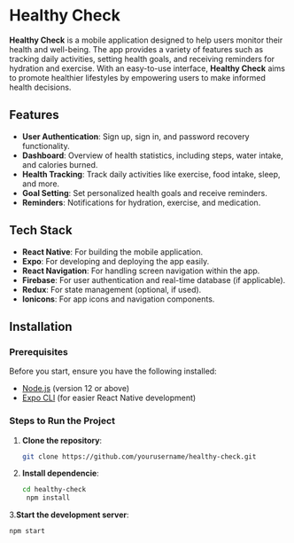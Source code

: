 # Healthy Check

**Healthy Check** is a mobile application designed to help users monitor their health and well-being. The app provides a variety of features such as tracking daily activities, setting health goals, and receiving reminders for hydration and exercise. With an easy-to-use interface, **Healthy Check** aims to promote healthier lifestyles by empowering users to make informed health decisions.

## Features

- **User Authentication**: Sign up, sign in, and password recovery functionality.
- **Dashboard**: Overview of health statistics, including steps, water intake, and calories burned.
- **Health Tracking**: Track daily activities like exercise, food intake, sleep, and more.
- **Goal Setting**: Set personalized health goals and receive reminders.
- **Reminders**: Notifications for hydration, exercise, and medication.
  
## Tech Stack

- **React Native**: For building the mobile application.
- **Expo**: For developing and deploying the app easily.
- **React Navigation**: For handling screen navigation within the app.
- **Firebase**: For user authentication and real-time database (if applicable).
- **Redux**: For state management (optional, if used).
- **Ionicons**: For app icons and navigation components.

## Installation

### Prerequisites

Before you start, ensure you have the following installed:
- [Node.js](https://nodejs.org/) (version 12 or above)
- [Expo CLI](https://docs.expo.dev/get-started/installation/) (for easier React Native development)

### Steps to Run the Project

1. **Clone the repository**:

   ```bash
   git clone https://github.com/yourusername/healthy-check.git
2. **Install dependencie**:
   ```bash
   cd healthy-check
    npm install
3.**Start the development server**:
  ```bash
  npm start


